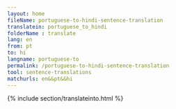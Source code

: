 ```yaml
---
layout: home
fileName: portuguese-to-hindi-sentence-translation
translatein: portuguese_to_hindi
folderName : translate
lang: en
from: pt
to: hi
langname: portuguese-to
permalink: /portuguese-to-hindi-sentence-translation
tool: sentence-translations
matchurls: en&&pt&&hi
---
```

{% include section/translateinto.html %}
